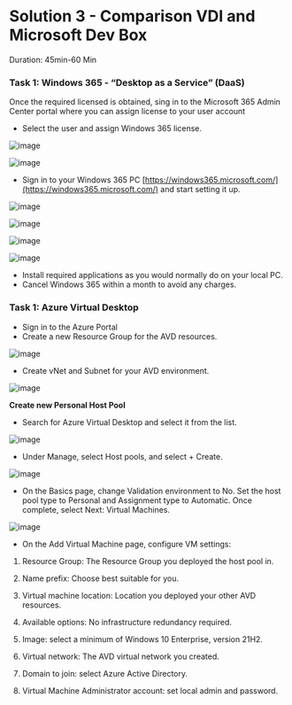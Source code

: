 # Solution 3 - Comparison VDI and Microsoft Dev Box

Duration: 45min-60 Min

### Task 1: Windows 365 - “Desktop as a Service” (DaaS)


Once the required licensed is obtained, sing in to the Microsoft 365 Admin Center portal where you can assign license to your user account 

- Select the user and assign Windows 365 license.

![image](../images/solution3/Picture15.jpg)


![image](../images/solution3/Picture16.jpg)

-	Sign in to your Windows 365 PC [https://windows365.microsoft.com/](https://windows365.microsoft.com/) and start setting it up.


![image](../images/solution3/Picture17.jpg)

![image](../images/solution3/Picture18.jpg)

![image](../images/solution3/Picture19.jpg)

![image](../images/solution3/Picture20.jpg)

- Install required applications as you would normally do on your local PC.
- Cancel Windows 365 within a month to avoid any charges.



### Task 1: Azure Virtual Desktop


- Sign in to the Azure Portal 
- Create a new Resource Group for the AVD resources.

![image](../images/solution3/Picture21.jpg)

-	Create vNet and Subnet for your AVD environment.

![image](../images/solution3/Picture22.jpg)

**Create new Personal Host Pool**

- Search for Azure Virtual Desktop and select it from the list.


![image](../images/solution3/Picture23.jpg)

- Under Manage, select Host pools, and select + Create.


![image](../images/solution3/Picture24.jpg)

- On the Basics page, change Validation environment to No. Set the host pool type to Personal and Assignment type to Automatic. Once complete, select Next: Virtual Machines.


![image](../images/solution3/Picture25.jpg)

- On the Add Virtual Machine page, configure VM settings:
 1. Resource Group: The Resource Group you deployed the host pool in.
      	
 2. Name prefix: Choose best suitable for you.
      	
 3. Virtual machine location: Location you deployed your other AVD resources.
       
 4. Available options: No infrastructure redundancy required.
       
 5. Image: select a minimum of Windows 10 Enterprise, version 21H2.
       
 6. Virtual network: The AVD virtual network you created.
      	
 7. Domain to join: select Azure Active Directory.
      	
 8. Virtual Machine Administrator account: set local admin and password.





